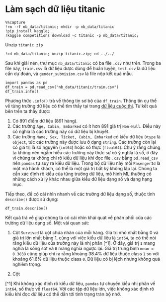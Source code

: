 # Làm sạch dữ liệu titanic
```{.python .input}
%%capture
!rm -rf nb_data/titanic; mkdir -p nb_data/titanic
!pip install kaggle;
!kaggle competitions download -c titanic -p nb_data/titanic;

```

Unzip `titanic.zip`


```{.python .input}
!cd nb_data/titanic; unzip titanic.zip; cd ../../
```


Sau khi giải nén, thư mục `nb_data/titanic` có ba file `.csv` như trên. Trong ba file này, `train.csv` là dữ liệu dược dùng để huấn luyện, `test.csv` là dữ liệu cần dự đoán, và `gender_submision.csv` là file nộp kết quả mẫu.


```{.python .input}
import pandas as pd
df_train = pd.read_csv("nb_data/titanic/train.csv")
df_train.info()
```

Phương thức `.info()` trả về thông tin sơ bộ của `df_train`. Thông tin cụ thể về từng trường dữ liệu có thể tìm thấy tại trang [dữ liệu cuộc thi](https://www.kaggle.com/c/titanic/data). Từ kết quả bên trên ta thấy được:

1. Có 891 điểm dữ liệu (891 hàng).
2. Các trường `Age, Cabin, Embarked` có ít hơn 891 giá trị `Non-Null`. Điều này có nghĩa là các trường này có dữ liệu bị khuyết.
3. Các trường `Name, Sex, Ticket, Cabin, Embarked` có kiểu dữ liệu `Dtype` là `object`, tức các trường này được lưu ở dạng `string`. Các trường còn lại có giá trị là số nguyên (`int64`) hoặc số thực (`float64`). Chú ý rằng chúng ta không nên ngầm hiểu các trường này thực sự có ý nghĩa là số, ở đây vì chúng ta không chỉ rõ kiểu dữ liệu khi đọc file `.csv` bằng `pd.read_csv` nên `pandas` tự suy ra kiểu dữ liệu. Trong bộ dữ liệu này mỗi `PasengerId` là một mã hành khách, có thể là một giá trị bất kỳ không lặp lại. Chúng ta cần xác định rõ kiểu của từng trường dữ liệu, mô hình ML thường có những cách xử lý khác nhau giữa kiểu dữ liệu dạng số và dạng hạng mục.

Tiếp theo, để có cái nhìn nhanh về các trường dữ liệu dạng số, thuộc tính `describe()` được sử dụng:


```{.python .input}
df_train.describe()
```

Kết quả trả về giúp chúng ta có cái nhìn khái quát về phân phối của các trường dữ liệu dạng số. Một vài quan sát:

1. Cột `Survived` là cột chứa nhãn của mỗi hàng. Giá trị nhỏ nhất bằng 0 và giá trị lớn nhất bằng 1, cùng với việc kiểu dữ liệu là `int64`, ta có thể nói rằng kiểu dữ liệu của trường này là nhị phân [^1]. Ở đây, giá trị `1` mang nghĩa là sống sót và `0` mang nghĩa ngược lại. Giá trị trung bình `mean = 0.3838` cũng giúp chỉ ra rằng khoảng 38.4% dữ liệu thuộc class `1` so với khoảng 61.6% dữ liệu thuộc class `0`. Dữ liệu có bị lệch nhưng không quá nghiêm trọng.

2. Cột 
 


[^1] Khi không xác định rõ kiểu dữ liệu, `pandas` tự chuyển kiểu nhị phân về `int64`, số thực về `float64`. Với các tập dữ liệu lớn, việc không xác định rõ kiểu khi đọc dữ liệu có thể dẫn tới tình trạng tràn bộ nhớ.
